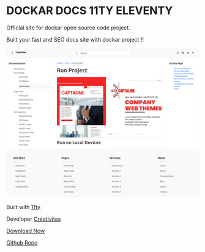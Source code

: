 # DOCKAR DOCS 11TY ELEVENTY

Official site for dockar open source code project.

Built your fast and SEO docs site with dockar project !!

![dockar site docs 11ty eleventy](content/media/img/dockarshoot/docpage.png)

Built with [11ty](https://www.11ty.dev)

Developer [Creativitas](https://creativitas.dev)

[Download Now](https://creativitaz.gumroad.com/l/dockar)

[Github Repo](https://github.com/mesinkasir/dockar)
